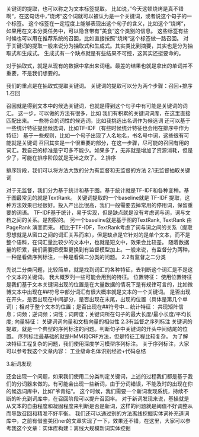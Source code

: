 关键词的提取，也可以称之为文本标签提取。
比如说，”今天这顿烧烤是真不错啊“，在这句话中，”烧烤“这个词就可以被认为是一个关键词，或者说这个句子的一个标签。
这个标签在一定程度上能够表现出这个句子的含义，比如这个”烧烤“，如果用在文本分类任务中，可以隐含带有”美食“这个类别的信息。
这些标签有些时候也可以用在推荐系统的召回，比如直接按照”烧烤“这个标签做一路召回。
对于关键词的提取一般来说分为抽取式和生成式。其实类比到摘要，其实也是分为抽取式和生成式。
生成式有一个缺点就是有些结果不可控，这其实还挺要命的。

对于抽取式，就是从现有的数据中拿出来词组。最差的结果也就是拿出的单词并不重要，不是我们想要的。

我们的重点是在抽取式提取关键词。
关键词的提取可以分为两个步骤：召回+排序
1.召回

召回就是得到文本中的候选关键词，也就是得到这个句子中有可能是关键词的词汇。
这一步，可以做的方法有很多，比如
我们有积累的关键词词库，在这里直接匹配出来。
一些符合的词性的候选词，比如我挑选出名词作为候选词
还可以基于一些统计特征提出候选词，比如TF-IDF（有些时候统计特征也会用在排序中作为特征）
基于一些规则，比如一个句子出现了人名地名，书名号中词，这些很有可能就是关键词
召回其实是一个很重要的部分，在这一步骤，尽可能的召回有用的词汇。我自己的标准是宁可多不能少。如果多了，无非就是增加了资源消耗，但是少了，可能在排序阶段就是无米之炊了。
2.排序

排序阶段，我们可以将方法大致的分为有监督和无监督的方法
2.1无监督抽取关键词

对于无监督，我们分为基于统计和基于图。基于统计就是TF-IDF和各种变种。基于图最常见的就是TextRank。
关键词提取的一个baseline就是 TF-IDF 提取，这种方法效果已经很好。投入产出比很高，我们一般需要去掉常用的停用词，保留重要的词语。
TF-IDF基于统计，易于实现，但是缺点就是没有考虑词与词，词与文档之间的关系。是割裂的。
另一个baseline就是基于图的TextRank, TextRank 由 PageRank 演变而来。
相比于TF-IDF，TextRank考虑了词与词之间的关系（提取思想就是从窗口之间的词汇关系而来），但是缺点是它针对的是单个文本，而不是整个语料，在词汇量比较少的文本中，也就是短文中，效果会比较差。
随着数据量的积累，我们需要把模型更换到有监督模型加上。一般来说，有监督分为两种，一种是看做序列标注，一种是看做二分类的问题。
2.2有监督之二分类

先说二分类问题，比较简单，就是找到词汇的各种特征，去判断这个词汇是不是这个文本的关键词。
我大概罗列一些可能会用到的特征。
位置特征：
使用位置特征是我们基于文本关键词出现的位置是在大量数据的情况下是有规律可言的，比如微博文本中出现在##符号中部分词汇有很大概率就是文本的一个关键词。
是否出现在开头，是否出现在中间部分，是否出现在末尾，出现的位置（具体是第几个单词）；相对于整个文本的位置；是否出现在##符号中...
统计特征：
共现矩阵信息；词频；逆词频；词性；词跨度；关键词所在句子的最大长度/最小长度/平均长度;
向量特征：
关键词词向量和文档向量的相似性
2.3有监督之序列标注
关键词的提取，就是一个典型的序列标注的问题。判断句子中关键词的开头中间结尾的位置。
序列标注最基础的就是HMM和CRF方法，但是特征工程比较复杂。
为了解决特征工程复杂的问题，我们使用深度学习模型序列标注。
关于序列标注，大家可以参考我这个文章内容：
工业级命名体识别经验+代码总结

3.新词发现

还会出现一个问题，如果我们使用二分类判定关键词，上述的过程我们都是基于我们的分词器来做的。有可能会出现一些新词，由于分词错误，不能及时的出现在你的候选词库中，比如”爷青结“。
这个时候，我们需要一个新词发现系统，持续不断的补充到词库中，在召回阶段可以提升召回率。
对于新词发现来说，基操就是从文本的自由程度和凝固程度来判断是否是新词，这样的问题就是阈值不好调整从而导致召回和精准不好平衡。
我们还可以通过别的方法离线挖掘实体词补充道词库中，之前有借鉴美团ner的文章实现了一下，效果还不错，在这里，大家可以参考我这个文章：实体库构建：离线大规模新词实体挖掘